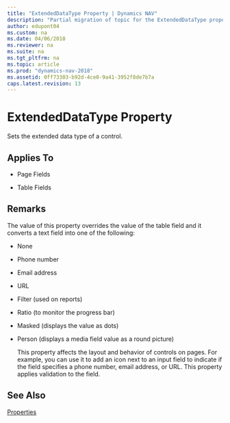 ```yaml
---
title: "ExtendedDataType Property | Dynamics NAV"
description: "Partial migration of topic for the ExtendedDataType property."
author: edupont04
ms.custom: na
ms.date: 04/06/2018
ms.reviewer: na
ms.suite: na
ms.tgt_pltfrm: na
ms.topic: article
ms.prod: "dynamics-nav-2018"
ms.assetid: 0ff73303-b92d-4ce0-9a41-3952f8de7b7a
caps.latest.revision: 13
---
```


# ExtendedDataType Property
Sets the extended data type of a control.  

## Applies To  

-   Page Fields  

-   Table Fields  

## Remarks  
 The value of this property overrides the value of the table field and it converts a text field into one of the following:  

- None  
- Phone number  
- Email address  
- URL  
- Filter (used on reports)  
- Ratio (to monitor the progress bar)
- Masked (displays the value as dots)
- Person (displays a media field value as a round picture)

  This property affects the layout and behavior of controls on pages. For example, you can use it to add an icon next to an input field to indicate if the field specifies a phone number, email address, or URL. This property applies validation to the field.  

## See Also  
[Properties](Properties.md)  
